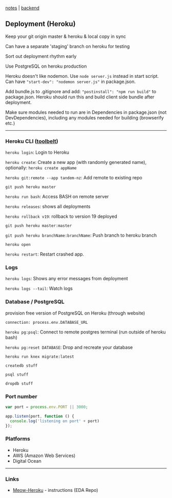 [notes](notes.md) | [backend](backend.md)

## Deployment (Heroku)

Keep your git origin master & heroku & local copy in sync

Can have a separate 'staging' branch on heroku for testing

Sort out deployment rhythm early

Use PostgreSQL on heroku production

Heroku doesn't like nodemon. Use `node server.js` instead in start script. Can have `"start-dev": "nodemon server.js"` in package.json.

Add bundle.js to .gitignore and add: `"postinstall": "npm run build"` to package.json. Heroku should run this and build client side bundle after deployment.

Make sure modules needed to run are in Dependencies in package.json (not DevDependencies), including any modules needed for building (browserify etc.)

---

### Heroku CLI ([toolbelt](https://toolbelt.heroku.com/))

`heroku login`: Login to Heroku

`heroku create`: Create a new app (with randomly generated name), optionally: `heroku create appName`

`heroku git:remote --app tandem-nz`: Add remote to existing repo

`git push heroku master`

`heroku run bash`: Access BASH on remote server

`heroku releases`: shows all deployments

`heroku rollback v19`: rollback to version 19 deployed

`git push heroku master:master`

`git push heroku branchName:branchName`: Push branch to heroku branch

`heroku open`

`heroku restart`: Restart crashed app.

### Logs
`heroku logs`: Shows any error messages from deployment

`heroku logs --tail`: Watch logs


### Database / PostgreSQL
provision free version of PostgreSQL on Heroku (through website)

`connection: process.env.DATABASE_URL`

`heroku pg:psql`: Connect to remote postgres terminal (run outside of heroku bash)

`heroku pg:reset DATABASE`: Drop and recreate your database

`heroku run knex migrate:latest`

`createdb stuff`

`psql stuff`

`dropdb stuff`

### Port number
```javascript
var port = process.env.PORT || 3000;

app.listen(port, function () {
  console.log('listening on port' + port)
});
```

### Platforms
- Heroku
- AWS (Amazon Web Services)
- Digital Ocean

---

### Links

- [Meow-Heroku](https://github.com/hihi-2016/meow-heroku) - instructions (EDA Repo)
